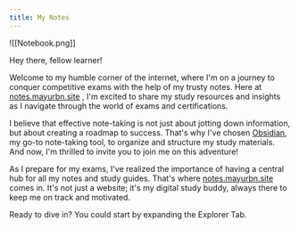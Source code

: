 ```yaml
---
title: My Notes
---
```

![[Notebook.png]]

Hey there, fellow learner!

Welcome to my humble corner of the internet, where I'm on a journey to conquer competitive exams with the help of my trusty notes. Here at [notes.mayurbn.site](https://www.notes.mayurbn.site) , I'm excited to share my study resources and insights as I navigate through the world of exams and certifications.

I believe that effective note-taking is not just about jotting down information, but about creating a roadmap to success. That's why I've chosen [Obsidian](https://obsidian.md/), my go-to note-taking tool, to organize and structure my study materials. And now, I'm thrilled to invite you to join me on this adventure!

As I prepare for my exams, I've realized the importance of having a central hub for all my notes and study guides. That's where [notes.mayurbn.site](https://www.notes.mayurbn.site) comes in. It's not just a website; it's my digital study buddy, always there to keep me on track and motivated.

Ready to dive in? You could start by expanding the Explorer Tab.